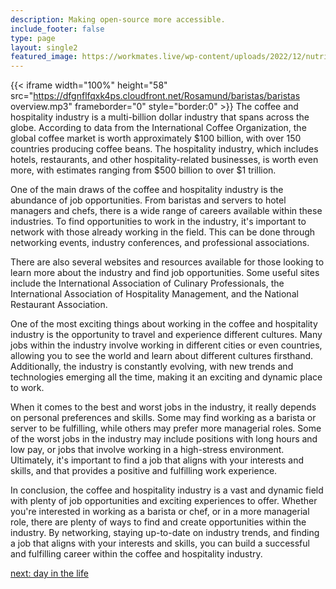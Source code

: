 ```yaml
---
description: Making open-source more accessible.
include_footer: false
type: page
layout: single2
featured_image: https://workmates.live/wp-content/uploads/2022/12/nutritionist-5-scaled.jpg
---
```


{{< iframe width="100%" height="58" src="https://dfgnflfqxk4ps.cloudfront.net/Rosamund/baristas/baristas overview.mp3" frameborder="0" style="border:0" >}}
The coffee and hospitality industry is a multi-billion dollar industry that spans across the globe. According to data from the International Coffee Organization, the global coffee market is worth approximately $100 billion, with over 150 countries producing coffee beans. The hospitality industry, which includes hotels, restaurants, and other hospitality-related businesses, is worth even more, with estimates ranging from $500 billion to over $1 trillion.

One of the main draws of the coffee and hospitality industry is the abundance of job opportunities. From baristas and servers to hotel managers and chefs, there is a wide range of careers available within these industries. To find opportunities to work in the industry, it's important to network with those already working in the field. This can be done through networking events, industry conferences, and professional associations.

There are also several websites and resources available for those looking to learn more about the industry and find job opportunities. Some useful sites include the International Association of Culinary Professionals, the International Association of Hospitality Management, and the National Restaurant Association.

One of the most exciting things about working in the coffee and hospitality industry is the opportunity to travel and experience different cultures. Many jobs within the industry involve working in different cities or even countries, allowing you to see the world and learn about different cultures firsthand. Additionally, the industry is constantly evolving, with new trends and technologies emerging all the time, making it an exciting and dynamic place to work.

When it comes to the best and worst jobs in the industry, it really depends on personal preferences and skills. Some may find working as a barista or server to be fulfilling, while others may prefer more managerial roles. Some of the worst jobs in the industry may include positions with long hours and low pay, or jobs that involve working in a high-stress environment. Ultimately, it's important to find a job that aligns with your interests and skills, and that provides a positive and fulfilling work experience.

In conclusion, the coffee and hospitality industry is a vast and dynamic field with plenty of job opportunities and exciting experiences to offer. Whether you're interested in working as a barista or chef, or in a more managerial role, there are plenty of ways to find and create opportunities within the industry. By networking, staying up-to-date on industry trends, and finding a job that aligns with your interests and skills, you can build a successful and fulfilling career within the coffee and hospitality industry.


<a href="https://workdojos.com/baristas/day-in-the-life">next: day in the life</a>
